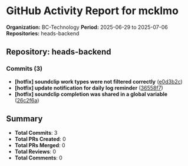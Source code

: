 # GitHub Activity Report for mcklmo
**Organization:** BC-Technology
**Period:** 2025-06-29 to 2025-07-06
**Repositories:** heads-backend

## Repository: heads-backend
### Commits (3)
- **[hotfix] soundclip work types were not filtered correctly** ([e0d3b2c](https://github.com/BC-Technology/heads-backend/commit/e0d3b2cac57a461b9d0743a98d1cfe4d3c6a7263))
- **[hotfix] update notification for daily log reminder** ([36558f7](https://github.com/BC-Technology/heads-backend/commit/36558f7b6d7ec6740b8e681f80d071d0f8ccf09c))
- **[hotfix] soundclip completion was shared in a global variable** ([26c2f6a](https://github.com/BC-Technology/heads-backend/commit/26c2f6a49b0785ad20aa3d438ccc083ecefd8e2f))

## Summary
- **Total Commits**: 3
- **Total PRs Created**: 0
- **Total PRs Merged**: 0
- **Total Reviews**: 0
- **Total Comments**: 0

